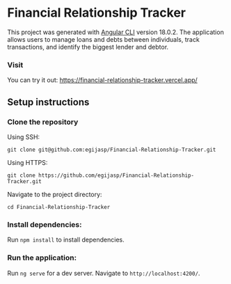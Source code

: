 # Financial Relationship Tracker

This project was generated with [Angular CLI](https://github.com/angular/angular-cli) version 18.0.2.
The application allows users to manage loans and debts between individuals, track transactions, and identify the biggest lender and debtor.

### Visit

You can try it out: https://financial-relationship-tracker.vercel.app/

## Setup instructions

### Clone the repository

Using SSH:

`git clone git@github.com:egijasp/Financial-Relationship-Tracker.git`

Using HTTPS:

`git clone https://github.com/egijasp/Financial-Relationship-Tracker.git`

Navigate to the project directory:

`cd Financial-Relationship-Tracker`

### Install dependencies:

Run `npm install` to install dependencies.

### Run the application:

Run `ng serve` for a dev server. Navigate to `http://localhost:4200/`.
